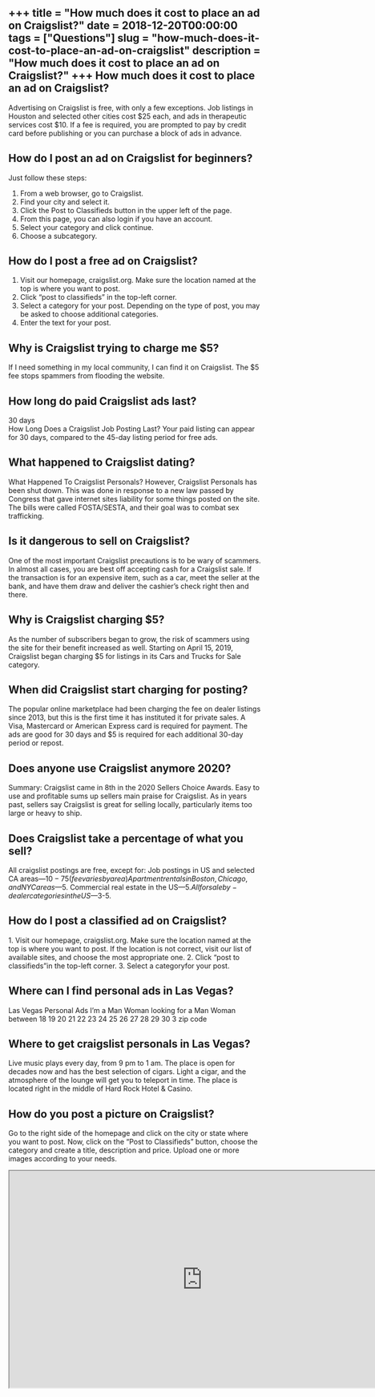 +++
title = "How much does it cost to place an ad on Craigslist?"
date = 2018-12-20T00:00:00
tags = ["Questions"]
slug = "how-much-does-it-cost-to-place-an-ad-on-craigslist"
description = "How much does it cost to place an ad on Craigslist?"
+++
How much does it cost to place an ad on Craigslist?
---------------------------------------------------

Advertising on Craigslist is free, with only a few exceptions. Job listings in Houston and selected other cities cost $25 each, and ads in therapeutic services cost $10. If a fee is required, you are prompted to pay by credit card before publishing or you can purchase a block of ads in advance.

How do I post an ad on Craigslist for beginners?
------------------------------------------------

Just follow these steps:

1. From a web browser, go to Craigslist.
2. Find your city and select it.
3. Click the Post to Classifieds button in the upper left of the page.
4. From this page, you can also login if you have an account.
5. Select your category and click continue.
6. Choose a subcategory.

How do I post a free ad on Craigslist?
--------------------------------------

1. Visit our homepage, craigslist.org. Make sure the location named at the top is where you want to post.
2. Click “post to classifieds” in the top-left corner.
3. Select a category for your post. Depending on the type of post, you may be asked to choose additional categories.
4. Enter the text for your post.

Why is Craigslist trying to charge me $5?
-----------------------------------------

If I need something in my local community, I can find it on Craigslist. The $5 fee stops spammers from flooding the website.

How long do paid Craigslist ads last?
-------------------------------------

30 days  
How Long Does a Craigslist Job Posting Last? Your paid listing can appear for 30 days, compared to the 45-day listing period for free ads.

What happened to Craigslist dating?
-----------------------------------

What Happened To Craigslist Personals? However, Craigslist Personals has been shut down. This was done in response to a new law passed by Congress that gave internet sites liability for some things posted on the site. The bills were called FOSTA/SESTA, and their goal was to combat sex trafficking.

Is it dangerous to sell on Craigslist?
--------------------------------------

One of the most important Craigslist precautions is to be wary of scammers. In almost all cases, you are best off accepting cash for a Craigslist sale. If the transaction is for an expensive item, such as a car, meet the seller at the bank, and have them draw and deliver the cashier’s check right then and there.

Why is Craigslist charging $5?
------------------------------

As the number of subscribers began to grow, the risk of scammers using the site for their benefit increased as well. Starting on April 15, 2019, Craigslist began charging $5 for listings in its Cars and Trucks for Sale category.

When did Craigslist start charging for posting?
-----------------------------------------------

The popular online marketplace had been charging the fee on dealer listings since 2013, but this is the first time it has instituted it for private sales. A Visa, Mastercard or American Express card is required for payment. The ads are good for 30 days and $5 is required for each additional 30-day period or repost.

Does anyone use Craigslist anymore 2020?
----------------------------------------

Summary: Craigslist came in 8th in the 2020 Sellers Choice Awards. Easy to use and profitable sums up sellers main praise for Craigslist. As in years past, sellers say Craigslist is great for selling locally, particularly items too large or heavy to ship.

Does Craigslist take a percentage of what you sell?
---------------------------------------------------

All craigslist postings are free, except for: Job postings in US and selected CA areas—$10-75 (fee varies by area) Apartment rentals in Boston, Chicago, and NYC areas—$5. Commercial real estate in the US—$5. All for sale by-dealer categories in the US—$3-5.

How do I post a classified ad on Craigslist?
--------------------------------------------

1\. Visit our homepage, craigslist.org. Make sure the location named at the top is where you want to post. If the location is not correct, visit our list of available sites, and choose the most appropriate one. 2. Click “post to classifieds”in the top-left corner. 3. Select a categoryfor your post.

Where can I find personal ads in Las Vegas?
-------------------------------------------

Las Vegas Personal Ads I’m a Man Woman looking for a Man Woman between 18 19 20 21 22 23 24 25 26 27 28 29 30 3 zip code

Where to get craigslist personals in Las Vegas?
-----------------------------------------------

Live music plays every day, from 9 pm to 1 am. The place is open for decades now and has the best selection of cigars. Light a cigar, and the atmosphere of the lounge will get you to teleport in time. The place is located right in the middle of Hard Rock Hotel &amp; Casino.

How do you post a picture on Craigslist?
----------------------------------------

Go to the right side of the homepage and click on the city or state where you want to post. Now, click on the “Post to Classifieds” button, choose the category and create a title, description and price. Upload one or more images according to your needs.

<iframe allow="accelerometer; autoplay; clipboard-write; encrypted-media; gyroscope; picture-in-picture" allowfullscreen="" class="__youtube_prefs__  epyt-is-override  no-lazyload" data-no-lazy="1" data-origheight="433" data-origwidth="770" data-skipgform_ajax_framebjll="" height="433" id="_ytid_27847" loading="lazy" src="https://www.youtube.com/embed/HZqfRoOCLaU?enablejsapi=1&autoplay=0&cc_load_policy=0&cc_lang_pref=&iv_load_policy=1&loop=0&modestbranding=0&rel=1&fs=1&playsinline=0&autohide=2&theme=dark&color=red&controls=1&" title="YouTube player" width="770"></iframe>